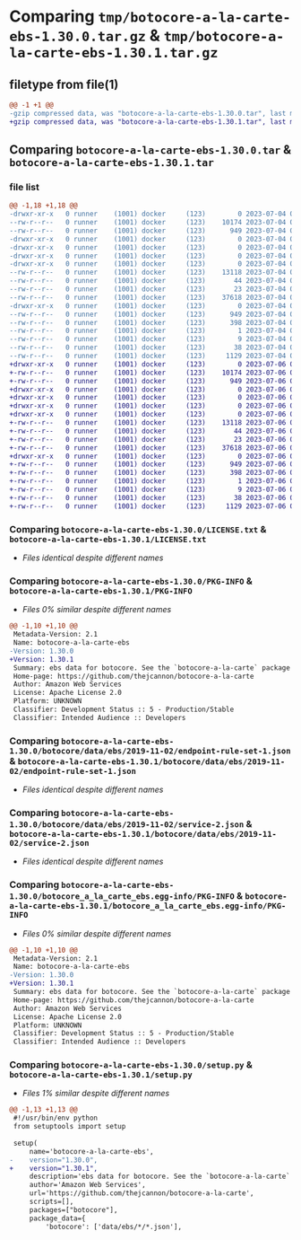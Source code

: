 # Comparing `tmp/botocore-a-la-carte-ebs-1.30.0.tar.gz` & `tmp/botocore-a-la-carte-ebs-1.30.1.tar.gz`

## filetype from file(1)

```diff
@@ -1 +1 @@
-gzip compressed data, was "botocore-a-la-carte-ebs-1.30.0.tar", last modified: Tue Jul  4 01:44:28 2023, max compression
+gzip compressed data, was "botocore-a-la-carte-ebs-1.30.1.tar", last modified: Thu Jul  6 01:45:01 2023, max compression
```

## Comparing `botocore-a-la-carte-ebs-1.30.0.tar` & `botocore-a-la-carte-ebs-1.30.1.tar`

### file list

```diff
@@ -1,18 +1,18 @@
-drwxr-xr-x   0 runner    (1001) docker     (123)        0 2023-07-04 01:44:28.022527 botocore-a-la-carte-ebs-1.30.0/
--rw-r--r--   0 runner    (1001) docker     (123)    10174 2023-07-04 01:44:27.000000 botocore-a-la-carte-ebs-1.30.0/LICENSE.txt
--rw-r--r--   0 runner    (1001) docker     (123)      949 2023-07-04 01:44:28.022527 botocore-a-la-carte-ebs-1.30.0/PKG-INFO
-drwxr-xr-x   0 runner    (1001) docker     (123)        0 2023-07-04 01:44:28.022527 botocore-a-la-carte-ebs-1.30.0/botocore/
-drwxr-xr-x   0 runner    (1001) docker     (123)        0 2023-07-04 01:44:28.022527 botocore-a-la-carte-ebs-1.30.0/botocore/data/
-drwxr-xr-x   0 runner    (1001) docker     (123)        0 2023-07-04 01:44:28.022527 botocore-a-la-carte-ebs-1.30.0/botocore/data/ebs/
-drwxr-xr-x   0 runner    (1001) docker     (123)        0 2023-07-04 01:44:28.022527 botocore-a-la-carte-ebs-1.30.0/botocore/data/ebs/2019-11-02/
--rw-r--r--   0 runner    (1001) docker     (123)    13118 2023-07-04 01:44:02.000000 botocore-a-la-carte-ebs-1.30.0/botocore/data/ebs/2019-11-02/endpoint-rule-set-1.json
--rw-r--r--   0 runner    (1001) docker     (123)       44 2023-07-04 01:44:02.000000 botocore-a-la-carte-ebs-1.30.0/botocore/data/ebs/2019-11-02/examples-1.json
--rw-r--r--   0 runner    (1001) docker     (123)       23 2023-07-04 01:44:02.000000 botocore-a-la-carte-ebs-1.30.0/botocore/data/ebs/2019-11-02/paginators-1.json
--rw-r--r--   0 runner    (1001) docker     (123)    37618 2023-07-04 01:44:02.000000 botocore-a-la-carte-ebs-1.30.0/botocore/data/ebs/2019-11-02/service-2.json
-drwxr-xr-x   0 runner    (1001) docker     (123)        0 2023-07-04 01:44:28.022527 botocore-a-la-carte-ebs-1.30.0/botocore_a_la_carte_ebs.egg-info/
--rw-r--r--   0 runner    (1001) docker     (123)      949 2023-07-04 01:44:27.000000 botocore-a-la-carte-ebs-1.30.0/botocore_a_la_carte_ebs.egg-info/PKG-INFO
--rw-r--r--   0 runner    (1001) docker     (123)      398 2023-07-04 01:44:27.000000 botocore-a-la-carte-ebs-1.30.0/botocore_a_la_carte_ebs.egg-info/SOURCES.txt
--rw-r--r--   0 runner    (1001) docker     (123)        1 2023-07-04 01:44:27.000000 botocore-a-la-carte-ebs-1.30.0/botocore_a_la_carte_ebs.egg-info/dependency_links.txt
--rw-r--r--   0 runner    (1001) docker     (123)        9 2023-07-04 01:44:27.000000 botocore-a-la-carte-ebs-1.30.0/botocore_a_la_carte_ebs.egg-info/top_level.txt
--rw-r--r--   0 runner    (1001) docker     (123)       38 2023-07-04 01:44:28.022527 botocore-a-la-carte-ebs-1.30.0/setup.cfg
--rw-r--r--   0 runner    (1001) docker     (123)     1129 2023-07-04 01:44:27.000000 botocore-a-la-carte-ebs-1.30.0/setup.py
+drwxr-xr-x   0 runner    (1001) docker     (123)        0 2023-07-06 01:45:01.962752 botocore-a-la-carte-ebs-1.30.1/
+-rw-r--r--   0 runner    (1001) docker     (123)    10174 2023-07-06 01:45:01.000000 botocore-a-la-carte-ebs-1.30.1/LICENSE.txt
+-rw-r--r--   0 runner    (1001) docker     (123)      949 2023-07-06 01:45:01.962752 botocore-a-la-carte-ebs-1.30.1/PKG-INFO
+drwxr-xr-x   0 runner    (1001) docker     (123)        0 2023-07-06 01:45:01.962752 botocore-a-la-carte-ebs-1.30.1/botocore/
+drwxr-xr-x   0 runner    (1001) docker     (123)        0 2023-07-06 01:45:01.962752 botocore-a-la-carte-ebs-1.30.1/botocore/data/
+drwxr-xr-x   0 runner    (1001) docker     (123)        0 2023-07-06 01:45:01.962752 botocore-a-la-carte-ebs-1.30.1/botocore/data/ebs/
+drwxr-xr-x   0 runner    (1001) docker     (123)        0 2023-07-06 01:45:01.962752 botocore-a-la-carte-ebs-1.30.1/botocore/data/ebs/2019-11-02/
+-rw-r--r--   0 runner    (1001) docker     (123)    13118 2023-07-06 01:44:40.000000 botocore-a-la-carte-ebs-1.30.1/botocore/data/ebs/2019-11-02/endpoint-rule-set-1.json
+-rw-r--r--   0 runner    (1001) docker     (123)       44 2023-07-06 01:44:40.000000 botocore-a-la-carte-ebs-1.30.1/botocore/data/ebs/2019-11-02/examples-1.json
+-rw-r--r--   0 runner    (1001) docker     (123)       23 2023-07-06 01:44:40.000000 botocore-a-la-carte-ebs-1.30.1/botocore/data/ebs/2019-11-02/paginators-1.json
+-rw-r--r--   0 runner    (1001) docker     (123)    37618 2023-07-06 01:44:40.000000 botocore-a-la-carte-ebs-1.30.1/botocore/data/ebs/2019-11-02/service-2.json
+drwxr-xr-x   0 runner    (1001) docker     (123)        0 2023-07-06 01:45:01.962752 botocore-a-la-carte-ebs-1.30.1/botocore_a_la_carte_ebs.egg-info/
+-rw-r--r--   0 runner    (1001) docker     (123)      949 2023-07-06 01:45:01.000000 botocore-a-la-carte-ebs-1.30.1/botocore_a_la_carte_ebs.egg-info/PKG-INFO
+-rw-r--r--   0 runner    (1001) docker     (123)      398 2023-07-06 01:45:01.000000 botocore-a-la-carte-ebs-1.30.1/botocore_a_la_carte_ebs.egg-info/SOURCES.txt
+-rw-r--r--   0 runner    (1001) docker     (123)        1 2023-07-06 01:45:01.000000 botocore-a-la-carte-ebs-1.30.1/botocore_a_la_carte_ebs.egg-info/dependency_links.txt
+-rw-r--r--   0 runner    (1001) docker     (123)        9 2023-07-06 01:45:01.000000 botocore-a-la-carte-ebs-1.30.1/botocore_a_la_carte_ebs.egg-info/top_level.txt
+-rw-r--r--   0 runner    (1001) docker     (123)       38 2023-07-06 01:45:01.962752 botocore-a-la-carte-ebs-1.30.1/setup.cfg
+-rw-r--r--   0 runner    (1001) docker     (123)     1129 2023-07-06 01:45:01.000000 botocore-a-la-carte-ebs-1.30.1/setup.py
```

### Comparing `botocore-a-la-carte-ebs-1.30.0/LICENSE.txt` & `botocore-a-la-carte-ebs-1.30.1/LICENSE.txt`

 * *Files identical despite different names*

### Comparing `botocore-a-la-carte-ebs-1.30.0/PKG-INFO` & `botocore-a-la-carte-ebs-1.30.1/PKG-INFO`

 * *Files 0% similar despite different names*

```diff
@@ -1,10 +1,10 @@
 Metadata-Version: 2.1
 Name: botocore-a-la-carte-ebs
-Version: 1.30.0
+Version: 1.30.1
 Summary: ebs data for botocore. See the `botocore-a-la-carte` package for more info.
 Home-page: https://github.com/thejcannon/botocore-a-la-carte
 Author: Amazon Web Services
 License: Apache License 2.0
 Platform: UNKNOWN
 Classifier: Development Status :: 5 - Production/Stable
 Classifier: Intended Audience :: Developers
```

### Comparing `botocore-a-la-carte-ebs-1.30.0/botocore/data/ebs/2019-11-02/endpoint-rule-set-1.json` & `botocore-a-la-carte-ebs-1.30.1/botocore/data/ebs/2019-11-02/endpoint-rule-set-1.json`

 * *Files identical despite different names*

### Comparing `botocore-a-la-carte-ebs-1.30.0/botocore/data/ebs/2019-11-02/service-2.json` & `botocore-a-la-carte-ebs-1.30.1/botocore/data/ebs/2019-11-02/service-2.json`

 * *Files identical despite different names*

### Comparing `botocore-a-la-carte-ebs-1.30.0/botocore_a_la_carte_ebs.egg-info/PKG-INFO` & `botocore-a-la-carte-ebs-1.30.1/botocore_a_la_carte_ebs.egg-info/PKG-INFO`

 * *Files 0% similar despite different names*

```diff
@@ -1,10 +1,10 @@
 Metadata-Version: 2.1
 Name: botocore-a-la-carte-ebs
-Version: 1.30.0
+Version: 1.30.1
 Summary: ebs data for botocore. See the `botocore-a-la-carte` package for more info.
 Home-page: https://github.com/thejcannon/botocore-a-la-carte
 Author: Amazon Web Services
 License: Apache License 2.0
 Platform: UNKNOWN
 Classifier: Development Status :: 5 - Production/Stable
 Classifier: Intended Audience :: Developers
```

### Comparing `botocore-a-la-carte-ebs-1.30.0/setup.py` & `botocore-a-la-carte-ebs-1.30.1/setup.py`

 * *Files 1% similar despite different names*

```diff
@@ -1,13 +1,13 @@
 #!/usr/bin/env python
 from setuptools import setup
 
 setup(
     name='botocore-a-la-carte-ebs',
-    version="1.30.0",
+    version="1.30.1",
     description='ebs data for botocore. See the `botocore-a-la-carte` package for more info.',
     author='Amazon Web Services',
     url='https://github.com/thejcannon/botocore-a-la-carte',
     scripts=[],
     packages=["botocore"],
     package_data={
         'botocore': ['data/ebs/*/*.json'],
```

